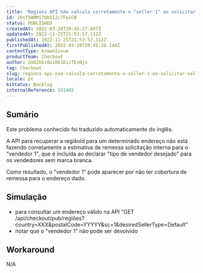 ```yaml
---
title: 'Regions API não calcula corretamente o "seller 1" ao solicitar sellers que não são white label'
id: 20sT9AMMi7Ob5IZc7FeiCB
status: PUBLISHED
createdAt: 2022-03-28T20:45:27.687Z
updatedAt: 2022-11-25T21:53:57.112Z
publishedAt: 2022-11-25T21:53:57.112Z
firstPublishedAt: 2022-03-28T20:45:28.144Z
contentType: knownIssue
productTeam: Checkout
author: 2mXZkbi0oi061KicTExNjo
tag: Checkout
slug: regions-api-nao-calcula-corretamente-o-seller-1-ao-solicitar-sellers-que-nao-sao-white-label
locale: pt
kiStatus: Backlog
internalReference: 551402
---
```


## Sumário

<div class="alert alert-info">
  <p>Este problema conhecido foi traduzido automaticamente do inglês.</p>
</div>



A API para recuperar a regiãoId para um determinado endereço não está fazendo corretamente a estimativa de remessa solicitação interna para o "vendedor 1", que é incluída ao declarar "tipo de vendedor desejado" para os vendedores sem marca branca.

Como resultado, o "vendedor 1" pode aparecer por não ter cobertura de remessa para o endereço dado.



## Simulação



- para consultar um endereço válido na API "GET /api/checkout/pub/regiões?country=XXX&postalCode=YYYYY&sc=1&desiredSellerType=Default"
- notar que o "vendedor 1" não pode ser devolvido



## Workaround



N/A

